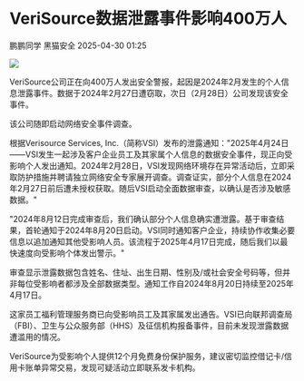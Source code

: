 #  VeriSource数据泄露事件影响400万人   
鹏鹏同学  黑猫安全   2025-04-30 01:25  
  
![](https://mmbiz.qpic.cn/sz_mmbiz_png/8dBEfDPEce9Id7oLrAWVfxMQdPlFOdAlQtI8y5FibJd3DJUXlyB1J2nsxjsxXpsjONiaHwAKtSe8QQNcLxkCIS0A/640?wx_fmt=png&from=appmsg "")  
  
VeriSource公司正在向400万人发出安全警报，起因是2024年2月发生的个人信息泄露事件。数据于2024年2月27日遭窃取，次日（2月28日）公司发现该安全事件。  
  
该公司随即启动网络安全事件调查。  
  
根据Verisource Services, Inc.（简称VSI）发布的泄露通知："2025年4月24日——VSI发生一起涉及客户企业员工及其家属个人信息的数据安全事件，现正向受影响个人发出通知。2024年2月28日，VSI发现网络环境存在异常活动后，立即采取防护措施并聘请独立网络安全专家展开调查。调查证实，部分个人信息在2024年2月27日前后遭未授权获取。随后VSI启动全面数据审查，以确认是否涉及敏感数据。"  
  
"2024年8月12日完成审查后，我们确认部分个人信息确实遭泄露。基于审查结果，首轮通知于2024年8月20日启动。VSI同时通知客户企业，持续协作收集必要信息以追加通知其他受影响人员。该流程于2025年4月17日完成，随后我们以最快速度向受影响个体发出警示。"  
  
审查显示泄露数据包含姓名、住址、出生日期、性别及/或社会安全号码等，但并非每位受影响者都涉及全部数据类型。通知工作自2024年8月20日持续至2025年4月17日。  
  
这家员工福利管理服务商已向受影响员工及其家属发出通告。VSI已向联邦调查局（FBI）、卫生与公众服务部（HHS）及征信机构报备事件，目前未发现泄露数据遭滥用的情况。  
  
VeriSource为受影响个人提供12个月免费身份保护服务，建议密切监控借记卡/信用卡账单异常交易，发现可疑活动立即联系发卡机构。  
  
  
